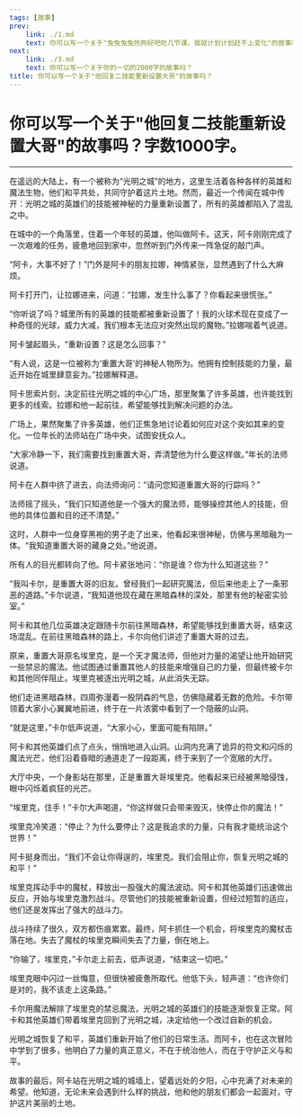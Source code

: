 ```yaml
---
tags: [故事]
prev: 
    link: ./1.md
    text: 你可以写一个关于"兔兔兔兔热狗好吧吃几节课，我就计划计划赶不上变化"的故事吗？
next: 
    link: ./3.md
    text: 你可以写一个关于你的一切的2000字的故事吗？
title: 你可以写一个关于"他回复二技能重新设置大哥"的故事吗？
---
```


# 你可以写一个关于"他回复二技能重新设置大哥"的故事吗？字数1000字。
---
在遥远的大陆上，有一个被称为“光明之城”的地方，这里生活着各种各样的英雄和魔法生物，他们和平共处，共同守护着这片土地。然而，最近一个传闻在城中传开：光明之城的英雄们的技能被神秘的力量重新设置了，所有的英雄都陷入了混乱之中。

在城中的一个角落里，住着一个年轻的英雄，他叫做阿卡。这天，阿卡刚刚完成了一次艰难的任务，疲惫地回到家中，忽然听到门外传来一阵急促的敲门声。

“阿卡，大事不好了！”门外是阿卡的朋友拉娜，神情紧张，显然遇到了什么大麻烦。

阿卡打开门，让拉娜进来，问道：“拉娜，发生什么事了？你看起来很慌张。”

“你听说了吗？城里所有的英雄的技能都被重新设置了！我的火球术现在变成了一种奇怪的光球，威力大减，我们根本无法应对突然出现的魔物。”拉娜喘着气说道。

阿卡皱起眉头，“重新设置？这是怎么回事？”

“有人说，这是一位被称为‘重置大哥’的神秘人物所为。他拥有控制技能的力量，最近开始在城里肆意妄为。”拉娜解释道。

阿卡思索片刻，决定前往光明之城的中心广场，那里聚集了许多英雄，也许能找到更多的线索。拉娜和他一起前往，希望能够找到解决问题的办法。

广场上，果然聚集了许多英雄，他们正焦急地讨论着如何应对这个突如其来的变化。一位年长的法师站在广场中央，试图安抚众人。

“大家冷静一下，我们需要找到重置大哥，弄清楚他为什么要这样做。”年长的法师说道。

阿卡在人群中挤了进去，向法师询问：“请问您知道重置大哥的行踪吗？”

法师摇了摇头，“我们只知道他是一个强大的魔法师，能够操控其他人的技能，但他的具体位置和目的还不清楚。”

这时，人群中一位身穿黑袍的男子走了出来，他看起来很神秘，仿佛与黑暗融为一体。“我知道重置大哥的藏身之处。”他说道。

所有人的目光都转向了他。阿卡紧张地问：“你是谁？你为什么知道这些？”

“我叫卡尔，是重置大哥的旧友。曾经我们一起研究魔法，但后来他走上了一条邪恶的道路。”卡尔说道，“我知道他现在藏在黑暗森林的深处，那里有他的秘密实验室。”

阿卡和其他几位英雄决定跟随卡尔前往黑暗森林，希望能够找到重置大哥，结束这场混乱。在前往黑暗森林的路上，卡尔向他们讲述了重置大哥的过去。

原来，重置大哥原名埃里克，是一个天才魔法师，但他对力量的渴望让他开始研究一些禁忌的魔法。他试图通过重置其他人的技能来增强自己的力量，但最终被卡尔和其他同伴阻止。埃里克被逐出光明之城，从此消失无踪。

他们走进黑暗森林，四周弥漫着一股阴森的气息，仿佛隐藏着无数的危险。卡尔带领着大家小心翼翼地前进，终于在一片浓雾中看到了一个隐蔽的山洞。

“就是这里，”卡尔低声说道，“大家小心，里面可能有陷阱。”

阿卡和其他英雄们点了点头，悄悄地进入山洞。山洞内充满了诡异的符文和闪烁的魔法光芒，他们沿着昏暗的通道走了一段距离，终于来到了一个宽敞的大厅。

大厅中央，一个身影站在那里，正是重置大哥埃里克。他看起来已经被黑暗侵蚀，眼中闪烁着疯狂的光芒。

“埃里克，住手！”卡尔大声喝道，“你这样做只会带来毁灭，快停止你的魔法！”

埃里克冷笑道：“停止？为什么要停止？这是我追求的力量，只有我才能统治这个世界！”

阿卡挺身而出，“我们不会让你得逞的，埃里克。我们会阻止你，恢复光明之城的和平！”

埃里克挥动手中的魔杖，释放出一股强大的魔法波动。阿卡和其他英雄们迅速做出反应，开始与埃里克激烈战斗。尽管他们的技能被重新设置，但经过短暂的适应，他们还是发挥出了强大的战斗力。

战斗持续了很久，双方都伤痕累累。最终，阿卡抓住一个机会，将埃里克的魔杖击落在地。失去了魔杖的埃里克瞬间失去了力量，倒在地上。

“你输了，埃里克，”卡尔走上前去，低声说道，“结束这一切吧。”

埃里克眼中闪过一丝悔意，但很快被疲惫所取代。他低下头，轻声道：“也许你们是对的，我不该走上这条路。”

卡尔用魔法解除了埃里克的禁忌魔法，光明之城的英雄们的技能逐渐恢复正常。阿卡和其他英雄们带着埃里克回到了光明之城，决定给他一个改过自新的机会。

光明之城恢复了和平，英雄们重新开始了他们的日常生活。而阿卡，也在这次冒险中学到了很多，他明白了力量的真正意义，不在于统治他人，而在于守护正义与和平。

故事的最后，阿卡站在光明之城的城墙上，望着远处的夕阳，心中充满了对未来的希望。他知道，无论未来会遇到什么样的挑战，他和他的朋友们都会一起面对，守护这片美丽的土地。

